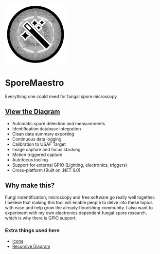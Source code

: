![Logo](./docs/assets/logo_small.png)

# SporeMaestro

Everything one could need for fungal spore microscopy  

## [View the Diagram](https://bradmartin333.github.io/SporeMaestro/)

- Automatic spore detection and measurements
- Identification database integration
- Clean data summary exporting
- Continuous data logging
- Calibration to USAF Target
- Image capture and focus stacking
- Motion triggered capture
- Autofocus tooling
- Support for external GPIO (Lighting, electronics, triggers)
- Cross-platform (Built on .NET 6.0)

## Why make this?

Fungi indentification, microscopy and free software go really well together.  
I believe that making this tool will enable people to delve into these topics with ease
and help grow the already flourishing community.
I also want to experiment with my own electronics dependent fungal spore research, which is why there is GPIO support.

### Extra things used here

- [Icons](https://iconmonstr.com/)
- [Recursive Diagram](https://github.com/mitxela/recursive)

